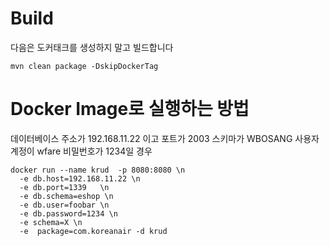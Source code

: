 # Build
다음은 도커태크를 생성하지 말고 빌드합니다
```
mvn clean package -DskipDockerTag
```

# Docker Image로 실행하는 방법

데이터베이스 주소가 192.168.11.22 이고 포트가 2003 스키마가 WBOSANG
사용자 계정이 wfare 비밀번호가 1234일 경우 

```
docker run --name krud  -p 8080:8080 \n 
  -e db.host=192.168.11.22 \n
  -e db.port=1339   \n
  -e db.schema=eshop \n
  -e db.user=foobar \n
  -e db.password=1234 \n
  -e schema=X \n
  -e  package=com.koreanair -d krud
```
